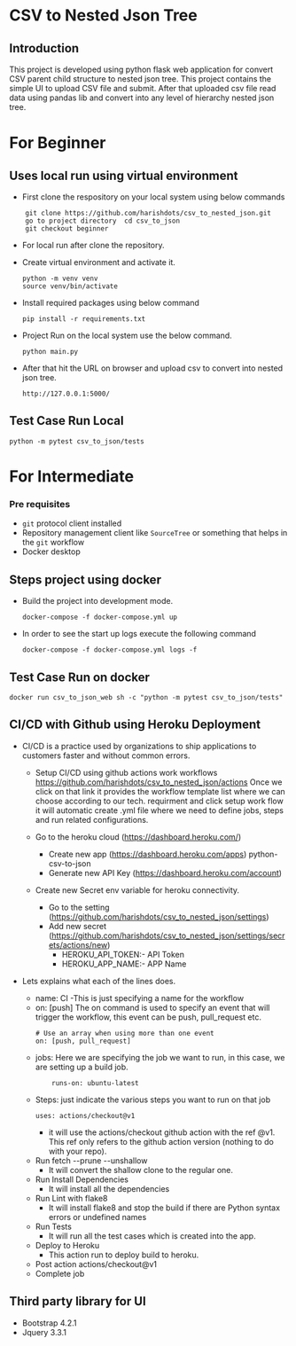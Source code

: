 # CSV to Nested Json Tree

## Introduction
This project is developed using python flask web application for convert CSV parent child structure to nested json tree.
This project contains the simple UI to upload CSV file and submit. After that uploaded csv file read data using pandas lib and convert into any level of hierarchy nested json tree.

# For Beginner

## Uses local run using virtual environment

- First clone the respository on your local system using below commands
```
    git clone https://github.com/harishdots/csv_to_nested_json.git
    go to project directory  cd csv_to_json
    git checkout beginner
```

- For local run after clone the repository.
* Create virtual environment and activate it.
    ```
    python -m venv venv
    source venv/bin/activate
    ```
* Install required packages using below command
    ```
    pip install -r requirements.txt
    ```
* Project Run on the local system use the below command.
    ```
    python main.py    
    ```
* After that hit the URL on browser and upload csv to convert into nested json tree.
    ```
    http://127.0.0.1:5000/  
    ```

## Test Case Run Local
```
python -m pytest csv_to_json/tests
```

# For Intermediate

### Pre requisites
- `git` protocol client installed
- Repository management client like `SourceTree` or something that helps in the `git` workflow
- Docker desktop

## Steps project using docker

* Build the project into development mode.
    ```
    docker-compose -f docker-compose.yml up
    ```
- In order to see the start up logs execute the following command
    ```
    docker-compose -f docker-compose.yml logs -f
    ```

## Test Case Run on docker
```
docker run csv_to_json_web sh -c "python -m pytest csv_to_json/tests"
```


## CI/CD with Github using Heroku Deployment

* CI/CD is a practice used by organizations to ship applications to customers faster and without common errors.

  - Setup CI/CD using github actions work workflows
    https://github.com/harishdots/csv_to_nested_json/actions
    Once we click on that link it provides the workflow template list where we can choose according to our tech. requirment and click setup work flow it will automatic create .yml file where we need to define jobs, steps and run related configurations.

  - Go to the heroku cloud (https://dashboard.heroku.com/)
    - Create new app (https://dashboard.heroku.com/apps) python-csv-to-json
    - Generate new API Key (https://dashboard.heroku.com/account)

  - Create new Secret env variable for heroku connectivity.
    - Go to the setting (https://github.com/harishdots/csv_to_nested_json/settings)
    - Add new secret (https://github.com/harishdots/csv_to_nested_json/settings/secrets/actions/new)
      - HEROKU_API_TOKEN:- API Token
      - HEROKU_APP_NAME:- APP Name

* Lets explains what each of the lines does.

    - name: CI
        -This is just specifying a name for the workflow
    - on: [push] The on command is used to specify an event that will trigger the workflow, this event can be push, pull_request etc.
        ```
        # Use an array when using more than one event
        on: [push, pull_request] 
        ```
    - jobs: Here we are specifying the job we want to run, in this case, we are setting up a build job.
        ```
            runs-on: ubuntu-latest
        ```
    - Steps: just indicate the various steps you want to run on that job        
        ```
        uses: actions/checkout@v1
        ```
        - it will use the actions/checkout github action with the ref @v1. This ref only refers to the github action version (nothing to do with your repo).
    - Run fetch --prune --unshallow
        - It will convert the shallow clone to the regular one.
    - Run Install Dependencies
        - It will install all the dependencies
    - Run Lint with flake8
        - It will install flake8 and stop the build if there are Python syntax errors or undefined names
    - Run Tests
        - It will run all the test cases which is created into the app.
    - Deploy to Heroku
        - This action run to deploy build to heroku.
    - Post action actions/checkout@v1
    - Complete job

## Third party library for UI

* Bootstrap 4.2.1
* Jquery 3.3.1